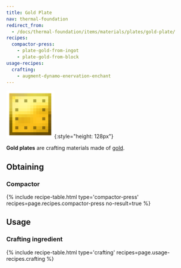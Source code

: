 ```yaml
---
title: Gold Plate
nav: thermal-foundation
redirect_from:
  - /docs/thermal-foundation/items/materials/plates/gold-plate/
recipes:
  compactor-press:
    - plate-gold-from-ingot
    - plate-gold-from-block
usage-recipes:
  crafting:
    - augment-dynamo-enervation-enchant
---
```


![Gold plate](/assets/images/thermal-foundation/plate-gold.png){:style="height: 128px"}


**Gold plates** are crafting materials made of
[gold](https://minecraft.gamepedia.com/Gold_Ingot).


Obtaining
---------

### Compactor
{% include recipe-table.html type='compactor-press' recipes=page.recipes.compactor-press no-result=true %}


Usage
-----

### Crafting ingredient
{% include recipe-table.html type='crafting' recipes=page.usage-recipes.crafting %}
